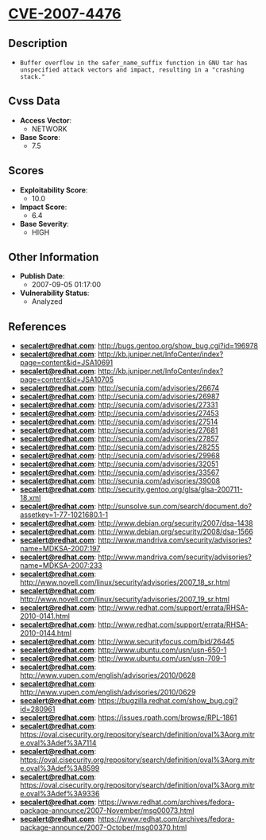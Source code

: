 
# [CVE-2007-4476](http://bugs.gentoo.org/show_bug.cgi?id=196978)

## Description

- `Buffer overflow in the safer_name_suffix function in GNU tar has unspecified attack vectors and impact, resulting in a "crashing stack."`

## Cvss Data

- **Access Vector**:
  - NETWORK
- **Base Score**:
  - 7.5

## Scores

- **Exploitability Score**:
  - 10.0
- **Impact Score**:
  - 6.4
- **Base Severity**:
  - HIGH

## Other Information

- **Publish Date**:
  - 2007-09-05 01:17:00
- **Vulnerability Status**:
  - Analyzed

## References

- **secalert@redhat.com**: http://bugs.gentoo.org/show_bug.cgi?id=196978
- **secalert@redhat.com**: http://kb.juniper.net/InfoCenter/index?page=content&id=JSA10691
- **secalert@redhat.com**: http://kb.juniper.net/InfoCenter/index?page=content&id=JSA10705
- **secalert@redhat.com**: http://secunia.com/advisories/26674
- **secalert@redhat.com**: http://secunia.com/advisories/26987
- **secalert@redhat.com**: http://secunia.com/advisories/27331
- **secalert@redhat.com**: http://secunia.com/advisories/27453
- **secalert@redhat.com**: http://secunia.com/advisories/27514
- **secalert@redhat.com**: http://secunia.com/advisories/27681
- **secalert@redhat.com**: http://secunia.com/advisories/27857
- **secalert@redhat.com**: http://secunia.com/advisories/28255
- **secalert@redhat.com**: http://secunia.com/advisories/29968
- **secalert@redhat.com**: http://secunia.com/advisories/32051
- **secalert@redhat.com**: http://secunia.com/advisories/33567
- **secalert@redhat.com**: http://secunia.com/advisories/39008
- **secalert@redhat.com**: http://security.gentoo.org/glsa/glsa-200711-18.xml
- **secalert@redhat.com**: http://sunsolve.sun.com/search/document.do?assetkey=1-77-1021680.1-1
- **secalert@redhat.com**: http://www.debian.org/security/2007/dsa-1438
- **secalert@redhat.com**: http://www.debian.org/security/2008/dsa-1566
- **secalert@redhat.com**: http://www.mandriva.com/security/advisories?name=MDKSA-2007:197
- **secalert@redhat.com**: http://www.mandriva.com/security/advisories?name=MDKSA-2007:233
- **secalert@redhat.com**: http://www.novell.com/linux/security/advisories/2007_18_sr.html
- **secalert@redhat.com**: http://www.novell.com/linux/security/advisories/2007_19_sr.html
- **secalert@redhat.com**: http://www.redhat.com/support/errata/RHSA-2010-0141.html
- **secalert@redhat.com**: http://www.redhat.com/support/errata/RHSA-2010-0144.html
- **secalert@redhat.com**: http://www.securityfocus.com/bid/26445
- **secalert@redhat.com**: http://www.ubuntu.com/usn/usn-650-1
- **secalert@redhat.com**: http://www.ubuntu.com/usn/usn-709-1
- **secalert@redhat.com**: http://www.vupen.com/english/advisories/2010/0628
- **secalert@redhat.com**: http://www.vupen.com/english/advisories/2010/0629
- **secalert@redhat.com**: https://bugzilla.redhat.com/show_bug.cgi?id=280961
- **secalert@redhat.com**: https://issues.rpath.com/browse/RPL-1861
- **secalert@redhat.com**: https://oval.cisecurity.org/repository/search/definition/oval%3Aorg.mitre.oval%3Adef%3A7114
- **secalert@redhat.com**: https://oval.cisecurity.org/repository/search/definition/oval%3Aorg.mitre.oval%3Adef%3A8599
- **secalert@redhat.com**: https://oval.cisecurity.org/repository/search/definition/oval%3Aorg.mitre.oval%3Adef%3A9336
- **secalert@redhat.com**: https://www.redhat.com/archives/fedora-package-announce/2007-November/msg00073.html
- **secalert@redhat.com**: https://www.redhat.com/archives/fedora-package-announce/2007-October/msg00370.html
